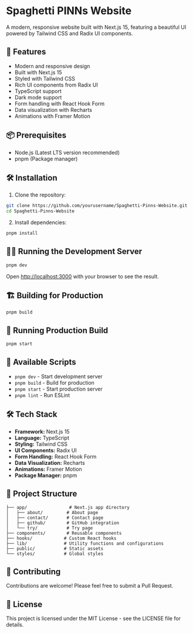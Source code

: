 # Spaghetti PINNs Website

A modern, responsive website built with Next.js 15, featuring a beautiful UI powered by Tailwind CSS and Radix UI components.

## 🚀 Features

- Modern and responsive design
- Built with Next.js 15
- Styled with Tailwind CSS
- Rich UI components from Radix UI
- TypeScript support
- Dark mode support
- Form handling with React Hook Form
- Data visualization with Recharts
- Animations with Framer Motion

## 📦 Prerequisites

- Node.js (Latest LTS version recommended)
- pnpm (Package manager)

## 🛠️ Installation

1. Clone the repository:
```bash
git clone https://github.com/yourusername/Spaghetti-Pinns-Website.git
cd Spaghetti-Pinns-Website
```

2. Install dependencies:
```bash
pnpm install
```

## 🏃‍♂️ Running the Development Server

```bash
pnpm dev
```

Open [http://localhost:3000](http://localhost:3000) with your browser to see the result.

## 🏗️ Building for Production

```bash
pnpm build
```

## 🚀 Running Production Build

```bash
pnpm start
```

## 🧰 Available Scripts

- `pnpm dev` - Start development server
- `pnpm build` - Build for production
- `pnpm start` - Start production server
- `pnpm lint` - Run ESLint

## 🛠️ Tech Stack

- **Framework:** Next.js 15
- **Language:** TypeScript
- **Styling:** Tailwind CSS
- **UI Components:** Radix UI
- **Form Handling:** React Hook Form
- **Data Visualization:** Recharts
- **Animations:** Framer Motion
- **Package Manager:** pnpm

## 📁 Project Structure

```
├── app/                # Next.js app directory
│   ├── about/         # About page
│   ├── contact/       # Contact page
│   ├── github/        # GitHub integration
│   └── try/           # Try page
├── components/        # Reusable components
├── hooks/            # Custom React hooks
├── lib/              # Utility functions and configurations
├── public/           # Static assets
└── styles/           # Global styles
```

## 🤝 Contributing

Contributions are welcome! Please feel free to submit a Pull Request.

## 📝 License

This project is licensed under the MIT License - see the LICENSE file for details. 